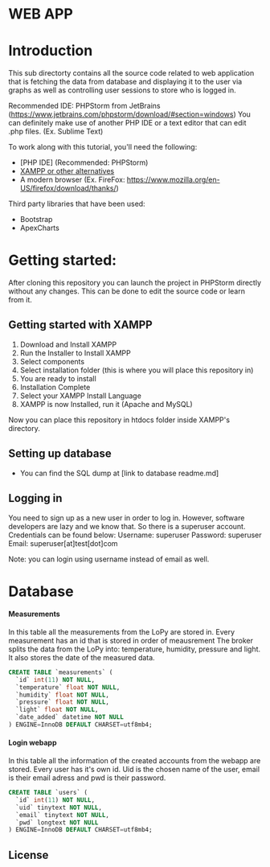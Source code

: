 # WEB APP

# Introduction
This sub directorty contains all the source code related to web application that is fetching the data from database and displaying it to the user via graphs as well as controlling user sessions to store who is logged in.

Recommended IDE: PHPStorm from JetBrains (https://www.jetbrains.com/phpstorm/download/#section=windows)
You can definitely make use of another PHP IDE or a text editor that can edit .php files. (Ex. Sublime Text)

To work along with this tutorial, you'll need the following:

* [PHP IDE] (Recommended: PHPStorm)
* [XAMPP or other alternatives](https://www.apachefriends.org/xampp-files/7.4.1/xampp-windows-x64-7.4.1-0-VC15-installer.exe)
* A modern browser (Ex. FireFox: https://www.mozilla.org/en-US/firefox/download/thanks/)

Third party libraries that have been used:
- Bootstrap
- ApexCharts

# Getting started:
After cloning this repository you can launch the project in PHPStorm directly without any changes. This can be done to edit the source code or learn from it.

## Getting started with XAMPP
1. Download and Install XAMPP
2. Run the Installer to Install XAMPP 
3. Select components
4. Select installation folder (this is where you will place this repository in)
5. You are ready to install
6. Installation Complete
7. Select your XAMPP Install Language
8. XAMPP is now Installed, run it (Apache and MySQL)

Now you can place this repository in htdocs folder inside XAMPP's directory.

## Setting up database
- You can find the SQL dump at [link to database readme.md]

## Logging in
You need to sign up as a new user in order to log in. However, software developers are lazy and we know that. So there is a superuser account. Credentials can be found below:
Username: superuser
Password: superuser
Email: superuser[at]test[dot]com

Note: you can login using username instead of email as well.

# Database

#### Measurements
In this table all the measurements from the LoPy are stored in.
Every measurement has an id that is stored in order of meausrement
The broker splits the data from the LoPy into: temperature, humidity, pressure and light.
It also stores the date of the measured data.
```sql
CREATE TABLE `measurements` (
  `id` int(11) NOT NULL,
  `temperature` float NOT NULL,
  `humidity` float NOT NULL,
  `pressure` float NOT NULL,
  `light` float NOT NULL,
  `date_added` datetime NOT NULL
) ENGINE=InnoDB DEFAULT CHARSET=utf8mb4;
```

#### Login webapp
In this table all the information of the created accounts from the webapp are stored.
Every user has it's own id. Uid is the chosen name of the user, email is their email adress and pwd is their password.
```sql
CREATE TABLE `users` (
  `id` int(11) NOT NULL,
  `uid` tinytext NOT NULL,
  `email` tinytext NOT NULL,
  `pwd` longtext NOT NULL
) ENGINE=InnoDB DEFAULT CHARSET=utf8mb4;
```

License
----

